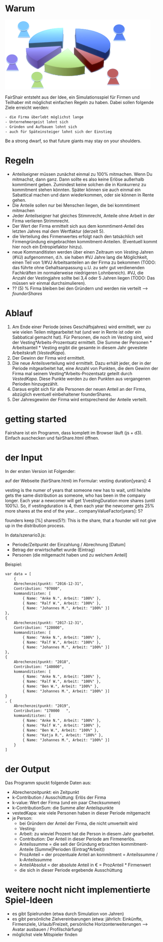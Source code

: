 # Warum

![](img/fairShare.png)

FairShair entsteht aus der Idee, ein Simulationsspiel für Firmen und Teilhaber mit möglichst einfachen Regeln zu haben. Dabei sollen folgende Ziele erreicht werden: 

	- die Firma überlebt möglichst lange
	- Unternehmergeist lohnt sich
	- Gründen und Aufbauen lohnt sich 
	- auch für Späteinsteiger lohnt sich der Einstieg

Be a strong dwarf, so that future giants may stay on your shoulders.

# Regeln

- Anteilseigner müssen zunächst einmal zu 100% mitmachen. Wenn Du mitmachst, dann ganz. Dann sollte es also keine Erlöse außerhalb kommtiment geben. Zumindest keine solchen die in Konkurrenz zu kommitment stehen könnten. Später können sie auch einmal ein Sabattical machen und dann wiederkommen, oder sie können in Rente gehen.
- Die Anteile sollen nur bei Menschen liegen, die bei kommtiment mitmachen
- Jeder Anteilseigner hat gleiches Stimmrecht, Anteile ohne Arbeit in der Firma verlieren Strimmrecht.
- Der Wert der Firma ermittelt sich aus dem kommtiment-Anteil des letzten Jahres mal dem Wertfaktur (derzeit 5). 
- die Verteilung des Firmenwertes erfolgt nach den tatsächlich seit Firmengründung eingebrachten kommitment-Anteilen. (Eventuell kommt hier noch ein Entropiefaktor hinzu).
- neue Kommanditisten werden über einen Zeitraum von *Vesting* Jahren (#VJ) aufgenommen, d.h. sie haben #VJ Jahre lang die Möglichkeit, einen Teil von 1/#VJ Arbeitsanteilen an der Firma zu bekommen (TODO: das führte ohne Gehaltsanpassung u.U. zu sehr gut verdienenden Fachkräften im normalerweise niedrigeren Lohnbereich). #VJ, die Anzahl der Vestingjahre sollte bei 3,4 oder 5 Jahren liegen (TODO: Das müssen wir einmal durchsimulieren).
- ?? (5) % Firma bleiben bei den Gründern und werden nie verteilt --> *founderShares*

# Ablauf
1. Am Ende einer Periode (eines Geschäftsjahres) wird ermittelt, wer zu wie vielen Teilen mitgearbeitet hat (und wer in Rente ist oder ein Sabbatical gemacht hat). Für Personen, die noch im Vesting sind, wird der Vesting*Arbeits-Prozentsatz  ermittelt. Die Summe der Personen * Arbeitsanteil * Vesting ergibt die gesamte in diesem Jahr gevestete Arbeitskraft (*VestedKapa*).
2. Der Gewinn der Firma wird ermittelt.
3. Die neue Anteilsverteilung wird ermittelt. Dazu erhält jeder, der in der Periode mitgearbeitet hat, eine Anzahl von Punkten, die dem Gewinn der Firma mal seinem  Vesting*Arbeits-Prozentsatz geteilt durch *VestedKapa*. Diese Punkte werden zu den Punkten aus vergangenen Perioden hinzugezählt.
4. Daraus ergibt sich für alle Personen der neuen Anteil an der Firma, abzüglich eventuell einbehaltener founderShares.
5. Der Jahresgewinn der Firma wird entsprechend der Anteile verteilt. 


# getting started
Fairshare ist ein Programm, dass komplett im Browser läuft (js + d3). Einfach auschecken und fairShare.html öffnen.

#  der Input

In der ersten Version ist Folgender:

auf der Webseite (fairShare.html) im Formular:
vesting duration[years]: 4

vesting is the numer of years that someone new has to wait, until he/she gets the same distribution as someone, who has been in the company longer. Each year a newcomer will get 1/vestingDuration more shares (until 100%). So, if vestingduration is 4, then each year the newcomer gets 25% more shares at the end of the year... 
companyValueFactor[years]: 5? 

founders keep [%] shares(5?): 
This is the share, that a founder will not give up in the distribution process. 



In data/szenario3.js:
- Periode/Zeitpunkt der Einzahlung / Abrechnung [Datum]
- Betrag der erwirtschaftet wurde (Eintrag)
- Personen (die mitgemacht haben und zu welchem Anteil]
	
Beispiel:

	var data = [
		{
		Abrechenzeitpunkt: "2016-12-31",
		Contribution: "97000",
		kommanditisten: [
			{ Name: "Anke N.", Arbeit: "100%" },
			{ Name: "Ralf W.", Arbeit: "100%" },
			{ Name: "Johannes M.", Arbeit: "100%" }]
	},
	{
		Abrechenzeitpunkt: "2017-12-31",
		Contribution: "120000",
		kommanditisten: [
			{ Name: "Anke N.", Arbeit: "100%" },
			{ Name: "Ralf W.", Arbeit: "100%" },
			{ Name: "Johannes M.", Arbeit: "100%" }]
	},
	{
		Abrechenzeitpunkt: "2018",
		Contribution: "140000",
		kommanditisten: [
			{ Name: "Anke N.", Arbeit: "100%" },
			{ Name: "Ralf W.", Arbeit: "100%" },
			{ Name: "Ben W.", Arbeit: "100%" },
			{ Name: "Johannes M.", Arbeit: "100%" }]
	}
	, {
		Abrechenzeitpunkt: "2019",
		Contribution: "170000	",
		kommanditisten: [
			{ Name: "Anke N.", Arbeit: "100%" },
			{ Name: "Ralf W.", Arbeit: "100%" },
			{ Name: "Ben W.", Arbeit: "100%" },
			{ Name: "Katja R.", Arbeit: "100%" },
			{ Name: "Johannes M.", Arbeit: "100%" }]
		}
	]

	
#  der Output
Das Programm spuckt folgende Daten aus:

- Abrechenzeitpunkt: ein Zeitpunkt	
- k-Contribution / Ausschüttung: Erlös der Firma
- k-value: Wert der Firma (und ein paar Checksummen)
- k-ContributionSum: die Summe aller Anteilspunkte
- vestedKapa: wie viele Personen haben in dieser Periode mitgemacht
-  je Person:
	- bei Gründern der Anteil der Firma, die nicht umverteilt wird
	- Vesting: 
	- Arbeit: zu wieviel Prozent hat die Person in diesem Jahr gearbeitet.
	- Contribution: Der Anteil in dieser Periode am Firmenerlös.
	-  Anteilssumme = die seit der Gründung erbrachten kommitment-Anteile (Summe|Perioden (Eintrag*Arbeit))
	-  ProzAnteil = der prozentuale Anteil an kommitment = Anteilssumme / k-Anteilssumme
	-  AnteilAbsolut = der absolute Anteil in € =  ProzAnteil * Firmenwert
	- die sich in dieser Periode ergebende Ausschüttung

	
# weitere nocht nicht implementierte Spiel-Ideen
- es gibt Spielrunden (etwa durch Simulation von Jahren)
- es gibt persönliche Zielvereinbarungen (etwa: jährlich: Einkünfte, Firmenziele, Urlaub/Freizeit, persönliche Horizonterweiterungen --> Avatar ausbauen / Profilschärfung)
- möglichst viele Mitspieler finden
